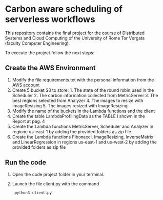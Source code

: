 # Carbon aware scheduling of serverless workflows

This repository contains the final project for the course of Distributed Systems and Cloud Computing of the University of Rome Tor Vergata (faculty Computer Engineering).  

To execute the project follow the next steps:

## Create the AWS Environment

1. Modify the file requirements.txt with the personal information from the AWS account
2. Create 5 bucket S3 to store:
        1. The state of the round robin used in the Scheduler
        2. The carbon information collected from MetricServer
        3. The best regions selected from Analyzer
        4. The images to resize with ImageResizing
        5. The images resized with ImageResizing
3. Modify the name of the buckets in the Lambda functions and the client
4. Create the table LambdaProfilingData as the TABLE I shown in the Report at pag. 4
5. Create the Lambda functions MetricServer, Scheduler and Analyzer in regione us-east-1 by adding the provided folders as zip file
6. Create the Lambda functions Fibonacci, ImageResizing, InverseMatrix and LinearRegression in regions us-east-1 and us-west-2 by adding the provided folders as zip file

## Run the code

1. Open the code project folder in your terminal.

2. Launch the file client.py with the command
   
        python3 client.py
   
